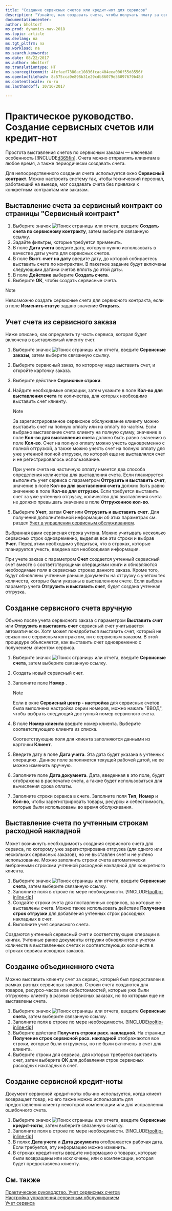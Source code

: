 ```yaml
---
title: "Создание сервисных счетов или кредит-нот для сервисов"
description: "Узнайте, как создавать счета, чтобы получать плату за свои услуги."
documentationcenter: 
author: bholtorf
ms.prod: dynamics-nav-2018
ms.topic: article
ms.devlang: na
ms.tgt_pltfrm: na
ms.workload: na
ms.search.keywords: 
ms.date: 08/22/2017
ms.author: bholtorf
ms.translationtype: HT
ms.sourcegitcommit: 4fefaef7380ac10836fcac404eea006f55d8556f
ms.openlocfilehash: 8c575cca9e898b31e29cdb86079e56097679b48d
ms.contentlocale: ru-ru
ms.lasthandoff: 10/16/2017

---
```

# <a name="how-to-create-service-invoices-or-credit-memos"></a>Практическое руководство. Создание сервисных счетов или кредит-нот
Простота выставления счетов по сервисным заказам — ключевая особенность [!INCLUDE[d365fin](includes/d365fin_md.md)]. Счета можно отправлять клиентам в любое время, а также периодически создавать счета.  
  
Для непосредственного создания счета используется окно **Сервисный контракт**. Можно настроить систему так, чтобы технический персонал, работающий на выезде, мог создавать счета без привязки к конкретным контрактам или заказам.  

## <a name="to-invoice-a-service-contract-from-the-service-contract-page"></a>Выставление счета за сервисный контракт со страницы "Сервисный контракт"   
1. Выберите значок ![Поиск страницы или отчета](media/ui-search/search_small.png "Значок поиска страницы или отчета"), введите **Создать счета по сервисному контракту**, затем выберите связанную ссылку.  
2. Задайте фильтры, которые требуется применить.  
3. В поле **Дата учета** введите дату, которую нужно использовать в качестве даты учета для сервисных счетов.  
4. В поле **Выст. счет на дату** введите дату, до которой собираетесь выставить счета по контрактам. В пакетное задание будут включены следующими датами счетов вплоть до этой даты.  
5. В поле **Действие** выберите **Создать счета**.  
6. Выберите **ОК**, чтобы создать сервисные счета.  
  
  > [!NOTE]  
  >  Невозможно создать сервисные счета для сервисного контракта, если в поле **Изменить статус** задано значение **Открыть**.  
  
## <a name="to-post-an-invoice-from-a-service-order"></a>Учет счета из сервисного заказа  
Ниже описано, как определить ту часть сервиса, которая будет включена в выставляемый клиенту счет.  

1. Выберите значок ![Поиск страницы или отчета](media/ui-search/search_small.png "Значок поиска страницы или отчета"), введите **Сервисные заказы**, затем выберите связанную ссылку.  
2. Выберите сервисный заказ, по которому надо выставить счет, и откройте карточку заказа.  
3. Выберите действие **Сервисные строки**.  
4. Найдите необходимые операции, затем укажите в поле **Кол-во для выставления счета** те количества, для которых необходимо выставить счет клиенту.  
  
   > [!NOTE]  
   >  За зарегистрированное сервисное обслуживание клиенту можно выставить счет на полную оплату или на оплату по частям. Если выбрано выставление счета клиенту на полную сумму, значение в поле **Кол-во для выставления счета** должно быть равно значению в поле **Кол-во**. Счет на полную оплату можно учесть одновременно с полной отгрузкой, а также можно учесть счет на полную оплату для уже учтенной полной отгрузки, по которой еще не выставлялся счет и не регистрировалось использование.  
   >   
   >  При учете счета на частичную оплату имеется два способа определения количества для выставления счета. Если планируется выполнить учет сервиса с параметром **Отгрузить и выставить счет**, значение в поле **Кол-во для выставления счета** должно быть равно значению в поле **Кол-во для отгрузки**. Если требуется выставить счет за уже учтенную отгрузку, количество для выставления счета не должно превышать значение в поле **Отгруженное кол-во**.  
  
5. Выберите **Учет**, затем **Счет** или **Отгрузить и выставить счет**. Для получения дополнительной информации об этих параметрах см. раздел [Учет в управлении сервисным обслуживанием](service-service-posting.md).  
  
 Выбранная вами сервисная строка учтена. Можно учитывать несколько сервисных строк одновременно, выделив все эти строки и выбрав **Учет**. Перед этим необходимо убедиться, что в строках, которые планируется учесть, введена вся необходимая информация.  
  
 При учете заказа с параметром **Счет** создается учтенный сервисный счет вместе с соответствующими операциями книги и обновляются необходимые поля в сервисных строках данного заказа. Кроме того, будут обновлены учтенные раньше документы на отгрузку с учетом тех количеств, которые были указаны в выставленном счете. Если выбран параметр учета **Отгрузить и выставить счет**, будет создана учтенная отгрузка.

## <a name="to-create-a-service-invoice-manually"></a>Создание сервисного счета вручную  
Обычно после учета сервисного заказа с параметром **Выставить счет** или **Отгрузить и выставить счет** сервисный счет учитывается автоматически. Хотя может понадобиться выставить счет, который не связан ни с сервисным контрактом, ни с сервисным заказом. В этой процедуре объясняется, как выставить счет одновременно с получением клиентом сервиса.  

1. Выберите значок ![Поиск страницы или отчета](media/ui-search/search_small.png "Значок поиска страницы или отчета"), введите **Сервисные счета**, затем выберите связанную ссылку.  
2. Создать новый сервисный счет.  
3. Заполните поле **Номер** .  
  
    > [!NOTE]  
    >  Если в окне **Сервисный центр - настройка** для сервисных счетов была выполнена настройка серии номеров, можно нажать "ВВОД", чтобы выбрать следующий доступный номер сервисного счета.  
  
4. В поле **Номер клиента** введите номер клиента. Выберите соответствующего клиента из списка.  
  
    Соответствующие поля для клиента заполняются данными из карточки **Клиент**.  
  
5. Введите дату в поле **Дата учета**. Эта дата будет указана в учтенных операциях. Данное поле заполняется текущей рабочей датой, не ее можно изменить вручную.  
6. Заполните поле **Дата документа**. Дата, введенная в это поле, будет отображена в распечатке счета, а также будет использоваться для вычисления срока оплаты.  
7. Заполните строки сервиса в счете. Заполните поля **Тип**, **Номер** и **Кол-во**, чтобы зарегистрировать товары, ресурсы и себестоимость, которые были использованы во время обслуживания. 

## <a name="to-invoice-posted-shipment-lines"></a>Выставление счета по учтенным строкам расходной накладной  
Может возникнуть необходимость создания сервисного счета для сервиса, по которому уже зарегистрирована отгрузка (для одного или нескольких сервисных заказов), но не выставлен счет и не учтено использование. Можно заполнить строки счета автоматически выбранными строками учтенной расходной накладной для конкретного клиента.  

1. Выберите значок ![Поиск страницы или отчета](media/ui-search/search_small.png "Значок поиска страницы или отчета"), введите **Сервисные счета**, затем выберите связанную ссылку.  
2. Заполните поля в строке по мере необходимости. [!INCLUDE[tooltip-inline-tip](includes/tooltip-inline-tip_md.md)] 
3. Создайте строки счета для поставленных сервисов, за которые не выставлены счета. Можно также использовать действие **Получение строк отгрузки** для добавления учтенных строк расходных накладных в счет.  
4. Выполните учет сервисного счета.  
  
 Создаются учтенный сервисный счет и соответствующие операции в книгах. Учтенные ранее документы отгрузки обновляются с учетом количеств в выставленных счетах и соответствующих количеств в строках сервиса исходных заказов.  

## <a name="to-create-a-combined-invoice"></a>Создание объединенного счета  
Можно выставить клиенту счет за сервис, который был предоставлен в рамках разных сервисных заказов. Строки счета создаются для товаров, ресурсо-часов или себестоимостей, которые уже были отгружены клиенту в разных сервисных заказах, но по которым еще не выставлены счета.  

1. Выберите значок ![Поиск страницы или отчета](media/ui-search/search_small.png "Значок поиска страницы или отчета"), введите **Сервисные счета**, затем выберите связанную ссылку.  
2. Заполните поля в строке по мере необходимости. [!INCLUDE[tooltip-inline-tip](includes/tooltip-inline-tip_md.md)]  
3. Выберите действие **Получить строки расх. накладной**. На странице **Получение строк сервисной расх. накладной** отображаются все строки, которые были отгружены, но не были включены в счет для клиента.  
4. Выберите строки для сервиса, для которых требуется выставить счет, затем выберите **ОК** для добавления строк сервисных расходных накладных в счет.  

## <a name="to-create-a-service-credit-memo"></a>Создание сервисной кредит-ноты  
Документ сервисной кредит-ноты обычно используется, когда клиент возвращает товар, но его также можно использовать для предоставления клиенту некоторой компенсации или для исправления ошибочного счета.  

1. Выберите значок ![Поиск страницы или отчета](media/ui-search/search_small.png "Значок поиска страницы или отчета"), введите **Сервисные кредит-ноты**, затем выберите связанную ссылку.  
2. Заполните поля в строке по мере необходимости. [!INCLUDE[tooltip-inline-tip](includes/tooltip-inline-tip_md.md)]
3. В полях **Дата учета** и **Дата документа** отображается рабочая дата. Если требуется, эту информацию можно изменить.    
4. В строках кредит-ноты введите информацию о товарах, которые были возвращены или исключены, или о компенсации, которая будет предоставлена клиенту.  

## <a name="see-also"></a>См. также
[Практическое руководство. Учет сервисных счетов](service-how-to-post-service-orders.md)  
[Настройка управления сервисным обслуживанием](service-setup-service.md)  
[Учет сервиса](service-service-posting.md)  

